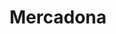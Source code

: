 ---
title: "Mercadona"
url: /sanlucar-de-barrameda/mercadona-avenida-de-la-constitucion/
shop: Supermarkt
---